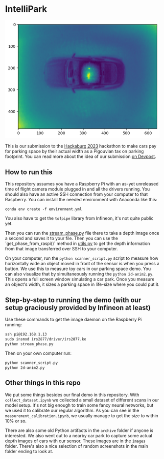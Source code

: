 # IntelliPark
![Depth image of a toy car](car_pic_bmw.png)

This is our submission to the [Hackaburg 2023](https://hackaburg.de/) hackathon to make cars pay for parking space by their actual width as a Pigouvian tax on parking footprint. You can read more about the idea of our submission [on Devpost](https://devpost.com/software/tax-the-width).

## How to run this
This repository assumes you have a Raspberry Pi with an as-yet unreleased time of flight camera module plugged in and all the drivers running. You should also have an active SSH connection from your computer to that Raspberry. You can install the needed environment with Anaconda like this:

```
conda env create -f environment.yml
```

You also have to get the `tofpipe` library from Infineon, it's not quite public yet.

Then you can run the [stream_phase.py](file_from_raspi\stream_phase.py) file there to take a depth image once a second and saves it to your file. Then you can use the ´get_phase_from_raspi()´ method in [utils.py](utils.py) to get the depth information from that image transferred over SSH to your computer.

On your computer, run the `python scanner_script.py` script to measure how horizontally wide an object moved in front of the sensor is when you press a button. We use this to measure toy cars in our parking space demo. You can also visualize that by simultaneously running the `python 2d-anim2.py`. This opens a full screen window simulating a car park. Once you measure an object's width, it sizes a parking space in life-size where you could put it.

## Step-by-step to running the demo (with our setup graciously provided by Infineon at least)

Use these commands to get the image daemon on the Raspberry Pi running:
```
ssh pi@192.168.1.13
sudo insmod irs2877/driver/irs2877.ko
python stream_phase.py
```

Then on your own computer run:
```
python scanner_script.py
python 2d-anim2.py
```

## Other things in this repo

We put some things besides our final demo in this repository. With `collect_dataset.ipynb` we collected a small dataset of different scans in our model setup. It's not big enough to train some fancy neural networks, but we used it to calibrate our regular algorithm. As you can see in the `measurement_calibration.ipynb`, we usually manage to get the size to within 10% or so.

There are also some old Python artifacts in the `archive` folder if anyone is interested. We also went out to a nearby car park to capture some actual depth images of cars with our sensor. These images are in the `images` folder. There's also a nice selection of random screenshots in the main folder ending to look at.